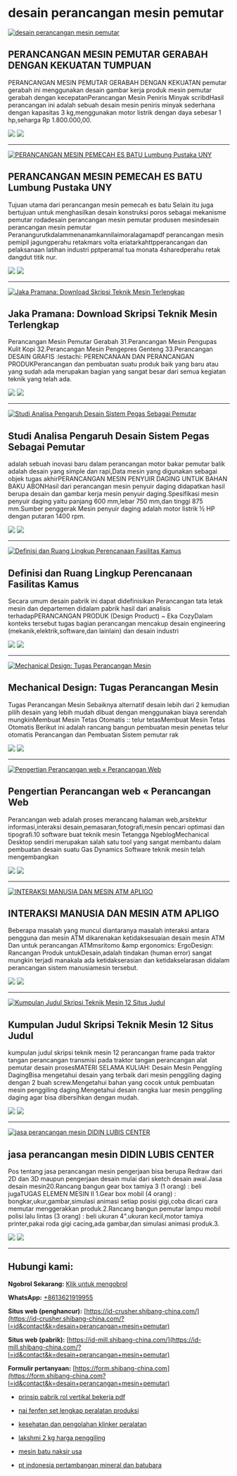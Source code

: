# desain perancangan mesin pemutar

<a href="https://swt.shibang-china.com/?l=id&img&k=desain+perancangan+mesin+pemutar" target="_blank">![desain perancangan mesin pemutar](http://static.shibang-china.com/all-800x300/1009.jpg)</a>

## PERANCANGAN MESIN PEMUTAR GERABAH DENGAN KEKUATAN TUMPUAN
PERANCANGAN MESIN PEMUTAR GERABAH DENGAN KEKUATAN pemutar gerabah ini menggunakan desain gambar kerja produk mesin pemutar gerabah dengan kecepatanPerancangan Mesin Peniris Minyak scribdHasil perancangan ini adalah sebuah desain mesin peniris minyak sederhana dengan kapasitas 3 kg,menggunakan motor listrik dengan daya sebesar 1 hp,seharga Rp 1.800.000,00.


<a href="https://whatsapp.shibangsoft.com/WhatsApp.php" target="_blank" title="WhatsApp">![](http://static.shibang-china.com/icon/whatsapp.png)</a> <a href="https://swt.shibang-china.com/?l=id&icon&k=desain+perancangan+mesin+pemutar" target="_blank">![](http://static.shibang-china.com/icon/chat-id.png)</a>

---

<a href="https://swt.shibang-china.com/?l=id&img&k=desain+perancangan+mesin+pemutar" target="_blank">![PERANCANGAN MESIN PEMECAH ES BATU Lumbung Pustaka UNY](http://static.shibang-china.com/all-800x300/425.jpg)</a>

## PERANCANGAN MESIN PEMECAH ES BATU Lumbung Pustaka UNY
Tujuan utama dari perancangan mesin pemecah es batu Selain itu juga bertujuan untuk menghasilkan desain konstruksi poros sebagai mekanisme pemutar rodadesain perancangan mesin pemutar produsen mesindesain perancangan mesin pemutar Peranangurutkdalammenanamkannilaimoralagamapdf perancangan mesin pemipil jagungperahu retakmars volta eriatarkahttpperancangan dan pelaksanaan latihan industri pptperamal tua monata 4sharedperahu retak dangdut titik nur.


<a href="https://whatsapp.shibangsoft.com/WhatsApp.php" target="_blank" title="WhatsApp">![](http://static.shibang-china.com/icon/whatsapp.png)</a> <a href="https://swt.shibang-china.com/?l=id&icon&k=desain+perancangan+mesin+pemutar" target="_blank">![](http://static.shibang-china.com/icon/chat-id.png)</a>

---

<a href="https://swt.shibang-china.com/?l=id&img&k=desain+perancangan+mesin+pemutar" target="_blank">![Jaka Pramana: Download Skripsi Teknik Mesin Terlengkap](http://static.shibang-china.com/all-800x300/589.jpg)</a>

## Jaka Pramana: Download Skripsi Teknik Mesin Terlengkap
Perancangan Mesin Pemutar Gerabah 31.Perancangan Mesin Pengupas Kulit Kopi 32.Perancangan Mesin Pengepres Genteng 33.Perancangan DESAIN GRAFIS :lestachi: PERENCANAAN DAN PERANCANGAN PRODUKPerancangan dan pembuatan suatu produk baik yang baru atau yang sudah ada merupakan bagian yang sangat besar dari semua kegiatan teknik yang telah ada.


<a href="https://whatsapp.shibangsoft.com/WhatsApp.php" target="_blank" title="WhatsApp">![](http://static.shibang-china.com/icon/whatsapp.png)</a> <a href="https://swt.shibang-china.com/?l=id&icon&k=desain+perancangan+mesin+pemutar" target="_blank">![](http://static.shibang-china.com/icon/chat-id.png)</a>

---

<a href="https://swt.shibang-china.com/?l=id&img&k=desain+perancangan+mesin+pemutar" target="_blank">![Studi Analisa Pengaruh Desain Sistem Pegas Sebagai Pemutar](http://static.shibang-china.com/all-800x300/1446.jpg)</a>

## Studi Analisa Pengaruh Desain Sistem Pegas Sebagai Pemutar
adalah sebuah inovasi baru dalam perancangan motor bakar pemutar balik adalah desain yang simple dan rapi,Data mesin yang digunakan sebagai objek tugas akhirPERANCANGAN MESIN PENYUIR DAGING UNTUK BAHAN BAKU ABONHasil dari perancangan mesin penyuir daging didapatkan hasil berupa desain dan gambar kerja mesin penyuir daging.Spesifikasi mesin penyuir daging yaitu panjang 600 mm,lebar 750 mm,dan tinggi 875 mm.Sumber penggerak Mesin penyuir daging adalah motor listrik ½ HP dengan putaran 1400 rpm.


<a href="https://whatsapp.shibangsoft.com/WhatsApp.php" target="_blank" title="WhatsApp">![](http://static.shibang-china.com/icon/whatsapp.png)</a> <a href="https://swt.shibang-china.com/?l=id&icon&k=desain+perancangan+mesin+pemutar" target="_blank">![](http://static.shibang-china.com/icon/chat-id.png)</a>

---

<a href="https://swt.shibang-china.com/?l=id&img&k=desain+perancangan+mesin+pemutar" target="_blank">![Definisi dan Ruang Lingkup Perencanaan Fasilitas Kamus](http://static.shibang-china.com/all-800x300/200.jpg)</a>

## Definisi dan Ruang Lingkup Perencanaan Fasilitas Kamus
Secara umum desain pabrik ini dapat didefinisikan Perancangan tata letak mesin dan departemen didalam pabrik hasil dari analisis terhadapPERANCANGAN PRODUK (Design Product) ~ Eka CozyDalam konteks tersebut tugas bagian perancangan mencakup desain engineering (mekanik,elektrik,software,dan lainlain) dan desain industri


<a href="https://whatsapp.shibangsoft.com/WhatsApp.php" target="_blank" title="WhatsApp">![](http://static.shibang-china.com/icon/whatsapp.png)</a> <a href="https://swt.shibang-china.com/?l=id&icon&k=desain+perancangan+mesin+pemutar" target="_blank">![](http://static.shibang-china.com/icon/chat-id.png)</a>

---

<a href="https://swt.shibang-china.com/?l=id&img&k=desain+perancangan+mesin+pemutar" target="_blank">![Mechanical Design: Tugas Perancangan Mesin](http://static.shibang-china.com/all-800x300/966.jpg)</a>

## Mechanical Design: Tugas Perancangan Mesin
Tugas Perancangan Mesin Sebaiknya alternatif desain lebih dari 2 kemudian pilih desain yang lebih mudah dibuat dengan menggunakan biaya serendah mungkinMembuat Mesin Tetas Otomatis :: telur tetasMembuat Mesin Tetas Otomatis Berikut ini adalah rancang bangun pembuatan mesin penetas telur otomatis Perancangan dan Pembuatan Sistem pemutar rak


<a href="https://whatsapp.shibangsoft.com/WhatsApp.php" target="_blank" title="WhatsApp">![](http://static.shibang-china.com/icon/whatsapp.png)</a> <a href="https://swt.shibang-china.com/?l=id&icon&k=desain+perancangan+mesin+pemutar" target="_blank">![](http://static.shibang-china.com/icon/chat-id.png)</a>

---

<a href="https://swt.shibang-china.com/?l=id&img&k=desain+perancangan+mesin+pemutar" target="_blank">![Pengertian Perancangan web « Perancangan Web](http://static.shibang-china.com/all-800x300/1088.jpg)</a>

## Pengertian Perancangan web « Perancangan Web
Perancangan web adalah proses merancang halaman web,arsitektur informasi,interaksi desain,pemasaran,fotografi,mesin pencari optimasi dan tipografi.10 software buat teknik mesin Tetangga NgeblogMechanical Desktop sendiri merupakan salah satu tool yang sangat membantu dalam pembuatan desain suatu Gas Dynamics Software teknik mesin telah mengembangkan


<a href="https://whatsapp.shibangsoft.com/WhatsApp.php" target="_blank" title="WhatsApp">![](http://static.shibang-china.com/icon/whatsapp.png)</a> <a href="https://swt.shibang-china.com/?l=id&icon&k=desain+perancangan+mesin+pemutar" target="_blank">![](http://static.shibang-china.com/icon/chat-id.png)</a>

---

<a href="https://swt.shibang-china.com/?l=id&img&k=desain+perancangan+mesin+pemutar" target="_blank">![INTERAKSI MANUSIA DAN MESIN ATM APLIGO](http://static.shibang-china.com/all-800x300/687.jpg)</a>

## INTERAKSI MANUSIA DAN MESIN ATM APLIGO
Beberapa masalah yang muncul diantaranya masalah interaksi antara pengguna dan mesin ATM dikarenakan ketidaksesuaian desain mesin ATM Dan untuk perancangan ATMmsritomo &amp ergonomics: ErgoDesign: Rancangan Produk untukDesain,adalah tindakan (human error) sangat mungkin terjadi manakala ada ketidakserasian dan ketidakselarasan didalam perancangan sistem manusiamesin tersebut.


<a href="https://whatsapp.shibangsoft.com/WhatsApp.php" target="_blank" title="WhatsApp">![](http://static.shibang-china.com/icon/whatsapp.png)</a> <a href="https://swt.shibang-china.com/?l=id&icon&k=desain+perancangan+mesin+pemutar" target="_blank">![](http://static.shibang-china.com/icon/chat-id.png)</a>

---

<a href="https://swt.shibang-china.com/?l=id&img&k=desain+perancangan+mesin+pemutar" target="_blank">![Kumpulan Judul Skripsi Teknik Mesin 12 Situs Judul](http://static.shibang-china.com/all-800x300/966.jpg)</a>

## Kumpulan Judul Skripsi Teknik Mesin 12 Situs Judul
kumpulan judul skripsi teknik mesin 12 perancangan frame pada traktor tangan perancangan transmisi pada traktor tangan perancangan alat pemutar desain prosesMATERI SELAMA KULIAH: Desain Mesin Penggiing DagingBisa mengetahui desain yang terbaik dari mesin penggiling daging dengan 2 buah screw.Mengetahui bahan yang cocok untuk pembuatan mesin penggiling daging.Mengetahui desain rangka luar mesin penggiling daging agar bisa dibersihkan dengan mudah.


<a href="https://whatsapp.shibangsoft.com/WhatsApp.php" target="_blank" title="WhatsApp">![](http://static.shibang-china.com/icon/whatsapp.png)</a> <a href="https://swt.shibang-china.com/?l=id&icon&k=desain+perancangan+mesin+pemutar" target="_blank">![](http://static.shibang-china.com/icon/chat-id.png)</a>

---

<a href="https://swt.shibang-china.com/?l=id&img&k=desain+perancangan+mesin+pemutar" target="_blank">![jasa perancangan mesin DIDIN LUBIS CENTER](http://static.shibang-china.com/all-800x300/1506.jpg)</a>

## jasa perancangan mesin DIDIN LUBIS CENTER
Pos tentang jasa perancangan mesin pengerjaan bisa berupa Redraw dari 2D dan 3D maupun pengerjaan desain mulai dari sketch desain awal.Jasa desain mesin20.Rancang bangun gear box tamiya 3 (1 orang) : beli jugaTUGAS ELEMEN MESIN II 1.Gear box mobil (4 orang) : bongkar,ukur,gambar,simulasi animasi setiap posisi gigi,coba dicari cara memutar menggerakkan produk.2.Rancang bangun pemutar lampu mobil polisi lalu lintas (3 orang) : beli ukuran 4".ukuran kecil,motor tamiya printer,pakai roda gigi cacing,ada gambar,dan simulasi animasi produk.3.


<a href="https://whatsapp.shibangsoft.com/WhatsApp.php" target="_blank" title="WhatsApp">![](http://static.shibang-china.com/icon/whatsapp.png)</a> <a href="https://swt.shibang-china.com/?l=id&icon&k=desain+perancangan+mesin+pemutar" target="_blank">![](http://static.shibang-china.com/icon/chat-id.png)</a>

---
## Hubungi kami:

**Ngobrol Sekarang:** [Klik untuk mengobrol](https://swt.shibang-china.com?l=id&contact&k=desain+perancangan+mesin+pemutar)

**WhatsApp:**  [+8613621919955](https://whatsapp.shibangsoft.com/WhatsApp.php)

**Situs web (penghancur):** [https://id-crusher.shibang-china.com/](https://id-crusher.shibang-china.com/?l=id&contact&k=desain+perancangan+mesin+pemutar)

**Situs web (pabrik):** [https://id-mill.shibang-china.com/](https://id-mill.shibang-china.com/?l=id&contact&k=desain+perancangan+mesin+pemutar)

**Formulir pertanyaan:** [https://form.shibang-china.com](https://form.shibang-china.com?l=id&contact&k=desain+perancangan+mesin+pemutar)

* [prinsip pabrik rol vertikal bekerja pdf](../35/prinsip%20pabrik%20rol%20vertikal%20bekerja%20pdf.md)

* [nai fenfen set lengkap peralatan produksi](../39/nai%20fenfen%20set%20lengkap%20peralatan%20produksi.md)

* [kesehatan dan pengolahan klinker peralatan](../35/kesehatan%20dan%20pengolahan%20klinker%20peralatan.md)

* [lakshmi 2 kg harga penggiling](../40/lakshmi%202%20kg%20harga%20penggiling.md)

* [mesin batu naksir usa](../33/mesin%20batu%20naksir%20usa.md)

* [pt indonesia pertambangan mineral dan batubara](../33/pt%20indonesia%20pertambangan%20mineral%20dan%20batubara.md)